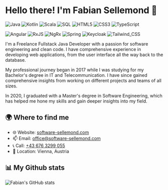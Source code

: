 # Hello there! I'm Fabian Sellemond 👋

![Java](https://img.shields.io/badge/-Java-red?style=flat-square&logo=java&logoColor=white)
![Kotlin](https://img.shields.io/badge/-Kotlin-0095D5?&logo=kotlin&logoColor=white)
![Scala](https://img.shields.io/badge/-Scala-red?&logo=scala&logoColor=white)
![SQL](https://img.shields.io/badge/-SQL-336791?style=flat-square&logo=postgresql&logoColor=white)
![HTML5](https://img.shields.io/badge/-HTML5-E34F26?style=flat-square&logo=html5&logoColor=white)
![CSS3](https://img.shields.io/badge/-CSS3-1572B6?style=flat-square&logo=css3)
![TypeScript](https://img.shields.io/badge/-TypeScript-007ACC?style=flat-square&logo=typescript&logoColor=white)

![Angular](https://img.shields.io/badge/-Angular-DD0031?style=flat-square&logo=angular&logoColor=white)
![RxJS](https://img.shields.io/badge/-RxJS-B7178C?style=flat-square&logo=reactivex&logoColor=white)
![NgRx](https://img.shields.io/badge/-NgRx-74D14C?style=flat-square&logo=ngrx&logoColor=white)
![Spring](https://img.shields.io/badge/-Spring-6DB33F?style=flat-square&logo=spring&logoColor=white)
![Keycloak](https://img.shields.io/badge/-Keycloak-0073E6?style=flat-square&logo=keycloak&logoColor=white)
![Tailwind_CSS](https://img.shields.io/badge/-Tailwind_CSS-38B2AC?style=flat-square&logo=tailwind-css&logoColor=white)

I'm a Freelance Fullstack Java Developer with a passion for software engineering and clean code. I have comprehensive experience in developing web applications, from the user interface all the way back to the database.

My professional journey began in 2017 while I was studying for my Bachelor's degree in IT and Telecommunication. I have since gained comprehensive insights from working on different projects and teams of all sizes.

In 2020, I graduated with a Master's degree in Software Engineering, which has helped me hone my skills and gain deeper insights into my field.

## 🌍 Where to find me
- 🌐 Website: [software-sellemond.com](https://software-sellemond.com)
- 📫 Email: [office@software-sellemond.com](mailto:office@software-sellemond.com)
- 📞 Call: [+43 676 3299 055](tel:+436763299055)
- 📍 Location: Vienna, Austria

[//]: # (## 🔭 I'm currently working on)

[//]: # (- Various Freelance projects, mainly focused on Java and Spring Boot.)

[//]: # ()
[//]: # (## 🌱 I'm currently learning)

[//]: # (- Advanced topics in Angular and Kotlin.)

[//]: # (## 💼 Projects)

[//]: # (- [Project 1]&#40;https://github.com/your_username/project1&#41;)

[//]: # (- [Project 2]&#40;https://github.com/your_username/project2&#41;)

## 📊 My Github stats
![Fabian's GitHub stats](https://github-readme-stats.vercel.app/api?username=fzum&show_icons=true&theme=radical)

